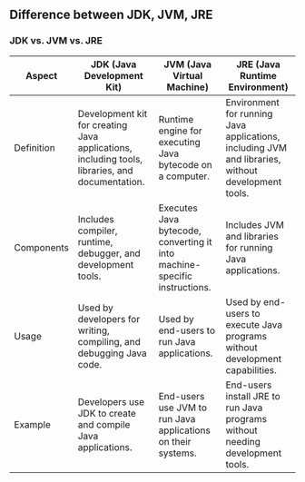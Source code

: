 ## Difference between JDK, JVM, JRE

### JDK vs. JVM vs. JRE

| Aspect           | JDK (Java Development Kit) | JVM (Java Virtual Machine) | JRE (Java Runtime Environment) |
|------------------|----------------------------|----------------------------|--------------------------------|
| Definition      | Development kit for creating Java applications, including tools, libraries, and documentation. | Runtime engine for executing Java bytecode on a computer. | Environment for running Java applications, including JVM and libraries, without development tools. |
| Components      | Includes compiler, runtime, debugger, and development tools. | Executes Java bytecode, converting it into machine-specific instructions. | Includes JVM and libraries for running Java applications. |
| Usage           | Used by developers for writing, compiling, and debugging Java code. | Used by end-users to run Java applications. | Used by end-users to execute Java programs without development capabilities. |
| Example         | Developers use JDK to create and compile Java applications. | End-users use JVM to run Java applications on their systems. | End-users install JRE to run Java programs without needing development tools. |